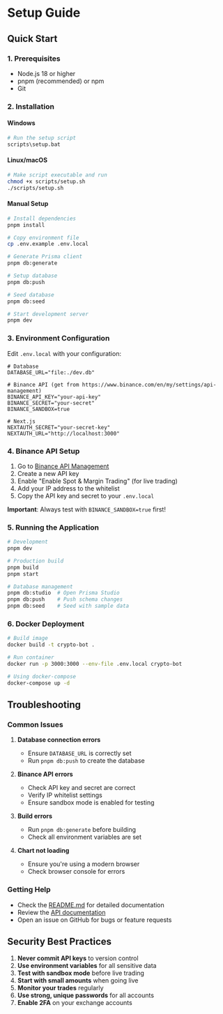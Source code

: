 # Setup Guide

## Quick Start

### 1. Prerequisites

- Node.js 18 or higher
- pnpm (recommended) or npm
- Git

### 2. Installation

#### Windows
```bash
# Run the setup script
scripts\setup.bat
```

#### Linux/macOS
```bash
# Make script executable and run
chmod +x scripts/setup.sh
./scripts/setup.sh
```

#### Manual Setup
```bash
# Install dependencies
pnpm install

# Copy environment file
cp .env.example .env.local

# Generate Prisma client
pnpm db:generate

# Setup database
pnpm db:push

# Seed database
pnpm db:seed

# Start development server
pnpm dev
```

### 3. Environment Configuration

Edit `.env.local` with your configuration:

```env
# Database
DATABASE_URL="file:./dev.db"

# Binance API (get from https://www.binance.com/en/my/settings/api-management)
BINANCE_API_KEY="your-api-key"
BINANCE_SECRET="your-secret"
BINANCE_SANDBOX=true

# Next.js
NEXTAUTH_SECRET="your-secret-key"
NEXTAUTH_URL="http://localhost:3000"
```

### 4. Binance API Setup

1. Go to [Binance API Management](https://www.binance.com/en/my/settings/api-management)
2. Create a new API key
3. Enable "Enable Spot & Margin Trading" (for live trading)
4. Add your IP address to the whitelist
5. Copy the API key and secret to your `.env.local`

**Important**: Always test with `BINANCE_SANDBOX=true` first!

### 5. Running the Application

```bash
# Development
pnpm dev

# Production build
pnpm build
pnpm start

# Database management
pnpm db:studio  # Open Prisma Studio
pnpm db:push    # Push schema changes
pnpm db:seed    # Seed with sample data
```

### 6. Docker Deployment

```bash
# Build image
docker build -t crypto-bot .

# Run container
docker run -p 3000:3000 --env-file .env.local crypto-bot

# Using docker-compose
docker-compose up -d
```

## Troubleshooting

### Common Issues

1. **Database connection errors**
   - Ensure `DATABASE_URL` is correctly set
   - Run `pnpm db:push` to create the database

2. **Binance API errors**
   - Check API key and secret are correct
   - Verify IP whitelist settings
   - Ensure sandbox mode is enabled for testing

3. **Build errors**
   - Run `pnpm db:generate` before building
   - Check all environment variables are set

4. **Chart not loading**
   - Ensure you're using a modern browser
   - Check browser console for errors

### Getting Help

- Check the [README.md](../README.md) for detailed documentation
- Review the [API documentation](./API.md)
- Open an issue on GitHub for bugs or feature requests

## Security Best Practices

1. **Never commit API keys** to version control
2. **Use environment variables** for all sensitive data
3. **Test with sandbox mode** before live trading
4. **Start with small amounts** when going live
5. **Monitor your trades** regularly
6. **Use strong, unique passwords** for all accounts
7. **Enable 2FA** on your exchange accounts
